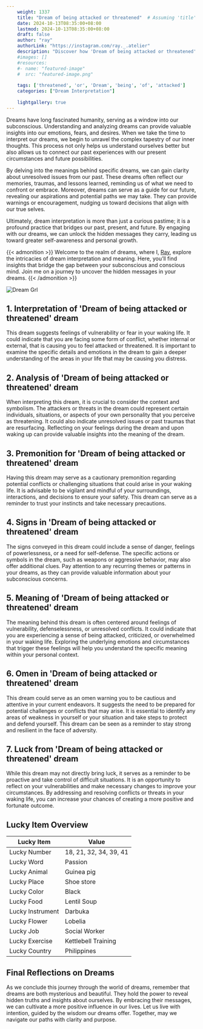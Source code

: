 ```yaml
---
    weight: 1337
    title: "Dream of being attacked or threatened"  # Assuming 'title' column exists
    date: 2024-10-13T08:35:00+08:00
    lastmod: 2024-10-13T08:35:00+08:00
    draft: false
    author: "ray"
    authorLink: "https://instagram.com/ray._.atelier"
    description: "Discover how 'Dream of being attacked or threatened' can interpret your future and uncover its significant meanings in your life."
    #images: []
    #resources:
    #- name: "featured-image"
    #  src: "featured-image.png"
    
    tags: ['threatened', 'or', 'Dream', 'being', 'of', 'attacked']
    categories: ["Dream Interpretation"]
    
    lightgallery: true
---
```

    
Dreams have long fascinated humanity, serving as a window into our subconscious. Understanding and analyzing dreams can provide valuable insights into our emotions, fears, and desires. When we take the time to interpret our dreams, we begin to unravel the complex tapestry of our inner thoughts. This process not only helps us understand ourselves better but also allows us to connect our past experiences with our present circumstances and future possibilities.

By delving into the meanings behind specific dreams, we can gain clarity about unresolved issues from our past. These dreams often reflect our memories, traumas, and lessons learned, reminding us of what we need to confront or embrace. Moreover, dreams can serve as a guide for our future, revealing our aspirations and potential paths we may take. They can provide warnings or encouragement, nudging us toward decisions that align with our true selves.

Ultimately, dream interpretation is more than just a curious pastime; it is a profound practice that bridges our past, present, and future. By engaging with our dreams, we can unlock the hidden messages they carry, leading us toward greater self-awareness and personal growth.

{{< admonition >}}
Welcome to the realm of dreams, where I, [Ray](https://instagram.com/ray._.atelier), explore the intricacies of dream interpretation and meaning. Here, you’ll find insights that bridge the gap between your subconscious and conscious mind. Join me on a journey to uncover the hidden messages in your dreams.
{{< /admonition >}}

![Dream Grl](https://cdn.pixabay.com/photo/2017/11/02/03/35/gothic-2910057_1280.jpg "Dream Grl")

## 1. Interpretation of 'Dream of being attacked or threatened' dream
 This dream suggests feelings of vulnerability or fear in your waking life. It could indicate that you are facing some form of conflict, whether internal or external, that is causing you to feel attacked or threatened. It is important to examine the specific details and emotions in the dream to gain a deeper understanding of the areas in your life that may be causing you distress.

## 2. Analysis of 'Dream of being attacked or threatened' dream
 When interpreting this dream, it is crucial to consider the context and symbolism. The attackers or threats in the dream could represent certain individuals, situations, or aspects of your own personality that you perceive as threatening. It could also indicate unresolved issues or past traumas that are resurfacing. Reflecting on your feelings during the dream and upon waking up can provide valuable insights into the meaning of the dream.

## 3. Premonition for 'Dream of being attacked or threatened' dream
 Having this dream may serve as a cautionary premonition regarding potential conflicts or challenging situations that could arise in your waking life. It is advisable to be vigilant and mindful of your surroundings, interactions, and decisions to ensure your safety. This dream can serve as a reminder to trust your instincts and take necessary precautions.

## 4. Signs in 'Dream of being attacked or threatened' dream
 The signs conveyed in this dream could include a sense of danger, feelings of powerlessness, or a need for self-defense. The specific actions or symbols in the dream, such as weapons or aggressive behavior, may also offer additional clues. Pay attention to any recurring themes or patterns in your dreams, as they can provide valuable information about your subconscious concerns.

## 5. Meaning of 'Dream of being attacked or threatened' dream
 The meaning behind this dream is often centered around feelings of vulnerability, defenselessness, or unresolved conflicts. It could indicate that you are experiencing a sense of being attacked, criticized, or overwhelmed in your waking life. Exploring the underlying emotions and circumstances that trigger these feelings will help you understand the specific meaning within your personal context.

## 6. Omen in 'Dream of being attacked or threatened' dream
 This dream could serve as an omen warning you to be cautious and attentive in your current endeavors. It suggests the need to be prepared for potential challenges or conflicts that may arise. It is essential to identify any areas of weakness in yourself or your situation and take steps to protect and defend yourself. This dream can be seen as a reminder to stay strong and resilient in the face of adversity.

## 7. Luck from 'Dream of being attacked or threatened' dream
 While this dream may not directly bring luck, it serves as a reminder to be proactive and take control of difficult situations. It is an opportunity to reflect on your vulnerabilities and make necessary changes to improve your circumstances. By addressing and resolving conflicts or threats in your waking life, you can increase your chances of creating a more positive and fortunate outcome.

## Lucky Item Overview
| Lucky Item          | Value              |
|---------------|--------------------|
| Lucky Number        | 18, 21, 32, 34, 39, 41  |
| Lucky Word          | Passion |
| Lucky Animal        | Guinea pig |
| Lucky Place         | Shoe store     |
| Lucky Color         | Black     |
| Lucky Food          | Lentil Soup      |
| Lucky Instrument    | Darbuka |
| Lucky Flower        | Lobelia    |
| Lucky Job           | Social Worker       |
| Lucky Exercise      | Kettlebell Training  |
| Lucky Country       | Philippines    |


##  Final Reflections on Dreams

As we conclude this journey through the world of dreams, remember that dreams are both mysterious and beautiful. They hold the power to reveal hidden truths and insights about ourselves. By embracing their messages, we can cultivate a more positive influence in our lives. Let us live with intention, guided by the wisdom our dreams offer. Together, may we navigate our paths with clarity and purpose.
